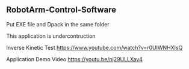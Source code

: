 ## RobotArm-Control-Software
Put EXE file and Dpack in the same folder

This application is undercontruction

Inverse Kinetic Test
https://www.youtube.com/watch?v=r0UIWNHXIsQ

Application Demo Video
https://youtu.be/nj29ULLXav4
